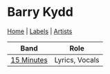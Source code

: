 # Barry Kydd

[Home](../index.md) | [Labels](../labels.md) | [Artists](../artists.md)

| Band | Role |
|---|---|
| [15 Minutes](15-minutes.md) | Lyrics, Vocals |